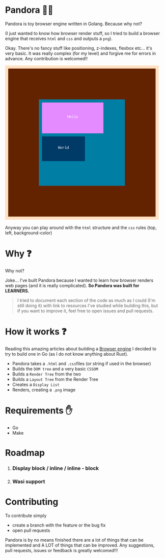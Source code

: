 # Pandora 🏺✨

Pandora is toy browser engine written in Golang.
Because why not?

(I just wanted to know how browser render stuff, so I tried to build a browser engine that receives `html` and `css` and outputs a `png`).

Okay. There's no fancy stuff like positioning, z-indexes, flexbox etc... it's very basic.
It was really complex (for my level) and forgive me for errors in advance. Any contribution is welcomed!!

<img src="image.png" alt="Pandora" border="0">

Anyway you can play around with the `html` structure and the `css` rules (top, left, background-color)

# Why ❓

Why not?

Joke... I've built Pandora because I wanted to learn how browser renders web pages (and it is really complicated). 
<strong>So Pandora was built for LEARNERS.</strong>

> I tried to document each section of the code as much as I could (I'm still doing it) with link to resources I've studied while building this, but if you want to improve it, feel free to open issues and pull requests.

# How it works ❓

Reading this amazing articles about building a <a href="https://limpet.net/mbrubeck/2014/08/08/toy-layout-engine-1.html" target="_blank">Browser engine</a> I decided to try to build one in Go (as I do not know anything about Rust).

- Pandora takes a `.html` and `.css`files (or string if used in the browser)
- Builds the `DOM tree` and a very basic `CSSOM`
- Builds a `Render Tree` from the two
- Builds a `Layout Tree` from the Render Tree
- Creates a `Display List`
- Renders, creating a `.png` image

# Requirements ✋

- Go
- Make

# Roadmap

1. <h3>Display block / inline / inline - block</h3>

2. <h3>Wasi support</h3>

# Contributing

To contribute simply 
- create a branch with the feature or the bug fix
- open pull requests

Pandora is by no means finished there are a lot of things that can be implemented and A LOT of things that can be improved. Any suggestions, pull requests, issues or feedback is greatly welcomed!!!